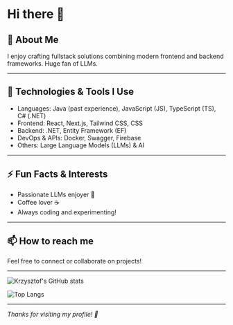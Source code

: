 # Hi there 👋

## 🎯 About Me

I enjoy crafting fullstack solutions combining modern frontend and backend frameworks. Huge fan of LLMs.

---

## 🚀 Technologies & Tools I Use

- Languages: Java (past experience), JavaScript (JS), TypeScript (TS), C# (.NET)
- Frontend: React, Next.js, Tailwind CSS, CSS
- Backend: .NET, Entity Framework (EF)
- DevOps & APIs: Docker, Swagger, Firebase
- Others: Large Language Models (LLMs) & AI

---
## ⚡ Fun Facts & Interests

- Passionate LLMs enjoyer 🤖
- Coffee lover ☕
- Always coding and experimenting!

---

## 📫 How to reach me

Feel free to connect or collaborate on projects!

---

<!-- Animated GitHub stats -->
![Krzysztof's GitHub stats](https://github-readme-stats.vercel.app/api?username=Krzysztof-Jaminski&show_icons=true&theme=radical)

<!-- Top Languages -->
![Top Langs](https://github-readme-stats.vercel.app/api/top-langs/?username=Krzysztof-Jaminski&layout=compact&theme=radical)

---

*Thanks for visiting my profile! 🚀*
